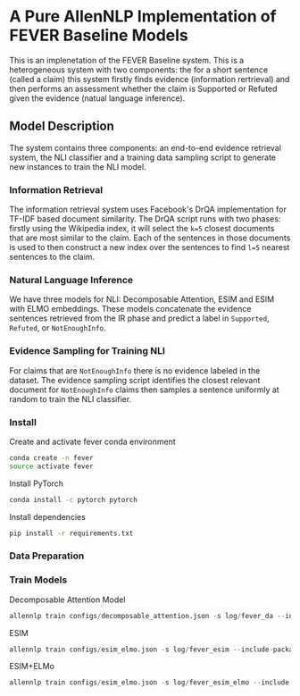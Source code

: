 # A Pure AllenNLP Implementation of FEVER Baseline Models

This is an implenetation of the FEVER Baseline system. This is a heterogeneous system with two components: the for a short sentence (called a claim) this system firstly finds evidence (information rertrieval) and then performs an assessment whether the claim is Supported or Refuted given the evidence (natual language inference).

## Model Description
The system contains three components: an end-to-end evidence retrieval system, the NLI classifier and a training data sampling script to generate new instances to train the NLI model.

### Information Retrieval 
The information retrieval system uses Facebook's DrQA implementation for TF-IDF based document similarity.  The DrQA script runs with two phases: firstly using the Wikipedia index, it will select the `k=5` closest documents that are most similar to the claim. Each of the sentences in those documents is used to then construct a new index over the sentences to find `l=5` nearest sentences to the claim.

### Natural Language Inference
We have three models for NLI: Decomposable Attention, ESIM and ESIM with ELMO embeddings. These models concatenate the evidence sentences retrieved from the IR phase and predict a label in `Supported`, `Refuted`, or `NotEnoughInfo`.

### Evidence Sampling for Training NLI
For claims that are `NotEnoughInfo` there is no evidence labeled in the dataset. The evidence sampling script identifies the closest relevant document for `NotEnoughInfo` claims then samples a sentence uniformly at random to train the NLI classifier.

### Install

Create and activate fever conda environment
```bash
conda create -n fever
source activate fever
```

Install PyTorch
```bash
conda install -c pytorch pytorch
```

Install dependencies
```bash
pip install -r requirements.txt
```


### Data Preparation

### Train Models

Decomposable Attention Model
```python
allennlp train configs/decomposable_attention.json -s log/fever_da --include-package fever
```

ESIM
```python
allennlp train configs/esim_elmo.json -s log/fever_esim --include-package fever
```


ESIM+ELMo
```python
allennlp train configs/esim_elmo.json -s log/fever_esim_elmo --include-package fever
```

